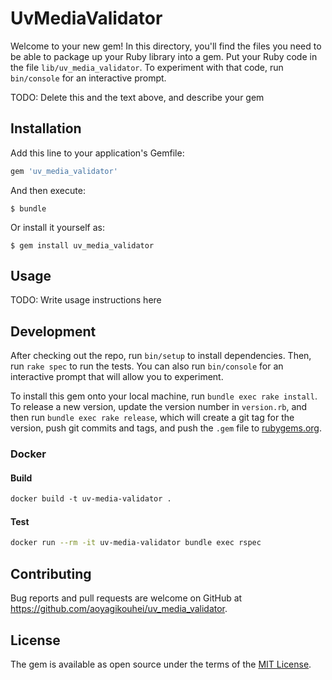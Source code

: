 # UvMediaValidator

Welcome to your new gem! In this directory, you'll find the files you need to be able to package up your Ruby library into a gem. Put your Ruby code in the file `lib/uv_media_validator`. To experiment with that code, run `bin/console` for an interactive prompt.

TODO: Delete this and the text above, and describe your gem

## Installation

Add this line to your application's Gemfile:

```ruby
gem 'uv_media_validator'
```

And then execute:

    $ bundle

Or install it yourself as:

    $ gem install uv_media_validator

## Usage

TODO: Write usage instructions here

## Development

After checking out the repo, run `bin/setup` to install dependencies. Then, run `rake spec` to run the tests. You can also run `bin/console` for an interactive prompt that will allow you to experiment.

To install this gem onto your local machine, run `bundle exec rake install`. To release a new version, update the version number in `version.rb`, and then run `bundle exec rake release`, which will create a git tag for the version, push git commits and tags, and push the `.gem` file to [rubygems.org](https://rubygems.org).

### Docker
#### Build

```dockerfile
docker build -t uv-media-validator .
```

#### Test

```bash
docker run --rm -it uv-media-validator bundle exec rspec
```

## Contributing

Bug reports and pull requests are welcome on GitHub at https://github.com/aoyagikouhei/uv_media_validator.

## License

The gem is available as open source under the terms of the [MIT License](https://opensource.org/licenses/MIT).

